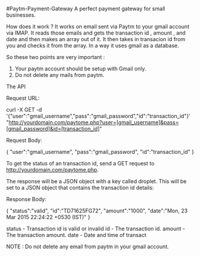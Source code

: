 #Paytm-Payment-Gateway
A perfect payment gateway for small businesses.

How does it work ?
It works on email sent via Paytm to your gmail account via IMAP.
It reads those emails and gets the transaction id , amount , and date and then makes an array out of it. It then takes in transacion id from you and checks it from the array. In a way it uses gmail as a database.

So these two points are very important :
1. Your paytm account should be setup with Gmail only.
2. Do not delete any mails from paytm.

The API

Request URL:

curl -X GET -d '{"user":"gmail_username","pass":"gmail_password","id":"transaction_id"}' "http://yourdomain.com/paytome.php?user=[gmail_username]&pass=[gmail_password]&id=[transaction_id]"


Request Body:

{
"user":"gmail_username",
"pass":"gmail_password",
"id":"transaction_id"
}


To get the status of an transaction id, send a GET request to http://yourdomain.com/paytome.php.

The response will be a JSON object with a key called droplet. This will be set to a JSON object that contains the transaction id details:

Response Body:

{
"status":"valid",
"id":"TD71625FG72",
"amount":"1000",
"date":"Mon, 23 Mar 2015 22:24:22 +0530 (IST)"
}


status - Transaction id is valid or invalid
id - The transaction id.
amount - The transaction amount.
date - Date and time of transact

NOTE :
Do not delete any email from paytm in your gmail account.
